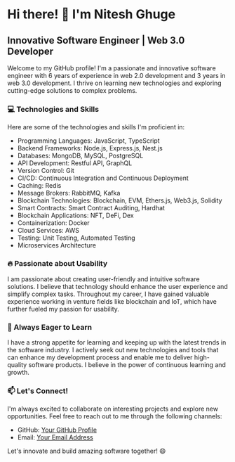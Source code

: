 # Hi there! 👋 I'm Nitesh Ghuge

## Innovative Software Engineer | Web 3.0 Developer

Welcome to my GitHub profile! I'm a passionate and innovative software engineer with 6 years of experience in web 2.0 development and 3 years in web 3.0 development. I thrive on learning new technologies and exploring cutting-edge solutions to complex problems.

### 💻 Technologies and Skills

Here are some of the technologies and skills I'm proficient in:

- Programming Languages: JavaScript, TypeScript
- Backend Frameworks: Node.js, Express.js, Nest.js
- Databases: MongoDB, MySQL, PostgreSQL
- API Development: Restful API, GraphQL
- Version Control: Git
- CI/CD: Continuous Integration and Continuous Deployment
- Caching: Redis
- Message Brokers: RabbitMQ, Kafka
- Blockchain Technologies: Blockchain, EVM, Ethers.js, Web3.js, Solidity
- Smart Contracts: Smart Contract Auditing, Hardhat
- Blockchain Applications: NFT, DeFi, Dex
- Containerization: Docker
- Cloud Services: AWS
- Testing: Unit Testing, Automated Testing
- Microservices Architecture

### 🔥 Passionate about Usability

I am passionate about creating user-friendly and intuitive software solutions. I believe that technology should enhance the user experience and simplify complex tasks. Throughout my career, I have gained valuable experience working in venture fields like blockchain and IoT, which have further fueled my passion for usability.

### 🌱 Always Eager to Learn

I have a strong appetite for learning and keeping up with the latest trends in the software industry. I actively seek out new technologies and tools that can enhance my development process and enable me to deliver high-quality software products. I believe in the power of continuous learning and growth.

### 📫 Let's Connect!

I'm always excited to collaborate on interesting projects and explore new opportunities. Feel free to reach out to me through the following channels:

- GitHub: [Your GitHub Profile](https://github.com/nitsaw09)
- Email: [Your Email Address](mailto:niteshghuge09@gmail.com)

Let's innovate and build amazing software together! 😄
